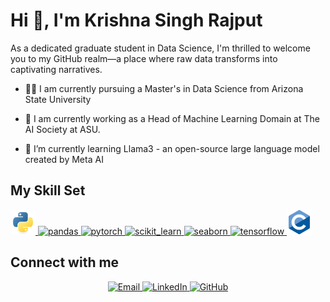<h1 align="left">Hi 👋, I'm Krishna Singh Rajput</h1>
As a dedicated graduate student in Data Science, I'm thrilled to welcome you to my GitHub realm—a place where raw data transforms into captivating narratives.

- 🧑‍🎓 I am currently pursuing a Master's in Data Science from Arizona State University
  

- 🔭 I am currently working as a Head of Machine Learning Domain at The AI Society at ASU.
  

- 🌱 I’m currently learning Llama3 - an open-source large language model created by Meta AI

  

## My Skill Set  
<p align="left"> 

<a href="https://www.python.org" target="_blank" rel="noreferrer"> <img src="https://raw.githubusercontent.com/devicons/devicon/master/icons/python/python-original.svg" alt="python" width="40" height="40"/> </a>
<a href="https://pandas.pydata.org/" target="_blank" rel="noreferrer"> <img src=https://pandas.pydata.org/static/img/pandas_secondary.svg alt="pandas" width="40" height="40"/> </a>
<a href="https://pytorch.org/" target="_blank" rel="noreferrer"> <img src="https://www.vectorlogo.zone/logos/pytorch/pytorch-icon.svg" alt="pytorch" width="40" height="40"/> </a>
<a href="https://scikit-learn.org/" target="_blank" rel="noreferrer"> <img src="https://upload.wikimedia.org/wikipedia/commons/0/05/Scikit_learn_logo_small.svg" alt="scikit_learn" width="40" height="40"/> </a>
<a href="https://seaborn.pydata.org/" target="_blank" rel="noreferrer"> <img src="https://seaborn.pydata.org/_images/logo-mark-lightbg.svg" alt="seaborn" width="40" height="40"/> </a> <a href="https://www.tensorflow.org" target="_blank" rel="noreferrer"> <img src="https://www.vectorlogo.zone/logos/tensorflow/tensorflow-icon.svg" alt="tensorflow" width="40" height="40"/> </a> 
<a href="https://www.cprogramming.com/" target="_blank" rel="noreferrer"> <img src="https://raw.githubusercontent.com/devicons/devicon/master/icons/c/c-original.svg" alt="c" width="40" height="40"/> </a> </p>


## Connect with me  
<div align="center">
  <a href="mailto:KrishnaS.R@outlook.com" target="_blank">
    <img src="https://img.shields.io/badge/email-%23D44638.svg?&style=for-the-badge&logo=gmail&logoColor=white" alt="Email" style="margin-bottom: 5px;" />
  </a>
  <a href="https://linkedin.com/in/rajput-krishna" target="_blank">
    <img src="https://img.shields.io/badge/linkedin-%230077B5.svg?&style=for-the-badge&logo=linkedin&logoColor=white" alt="LinkedIn" style="margin-bottom: 5px;" />
  </a>
  <a href="https://github.com/Krish-007" target="_blank">
    <img src="https://img.shields.io/badge/github-%2324292E.svg?&style=for-the-badge&logo=github&logoColor=white" alt="GitHub" style="margin-bottom: 5px;" />
  </a>  
</div>
